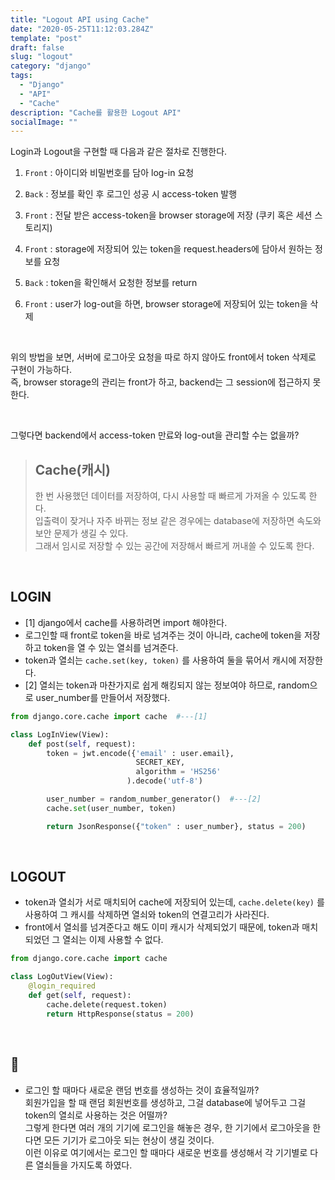 ```yaml
---
title: "Logout API using Cache"
date: "2020-05-25T11:12:03.284Z"
template: "post"
draft: false
slug: "logout"
category: "django"
tags:
  - "Django"
  - "API"
  - "Cache"
description: "Cache를 활용한 Logout API"
socialImage: ""
---
```



Login과 Logout을 구현할 때 다음과 같은 절차로 진행한다.  
1. `Front` : 아이디와 비밀번호를 담아 log-in 요청
2. `Back`  : 정보를 확인 후 로그인 성공 시 access-token 발행
3. `Front` : 전달 받은 access-token을 browser storage에 저장 (쿠키 혹은 세션 스토리지)

4. `Front` : storage에 저장되어 있는 token을 request.headers에 담아서 원하는 정보를 요청
5. `Back`  : token을 확인해서 요청한 정보를 return

6. `Front` : user가 log-out을 하면, browser storage에 저장되어 있는 token을 삭제

<br>

위의 방법을 보면, 서버에 로그아웃 요청을 따로 하지 않아도 front에서 token 삭제로 구현이 가능하다.  
즉, browser storage의 관리는 front가 하고, backend는 그 session에 접근하지 못한다.

<br>

그렇다면 backend에서 access-token 만료와 log-out을 관리할 수는 없을까?

> ## Cache(캐시)
> 한 번 사용했던 데이터를 저장하여, 다시 사용할 때 빠르게 가져올 수 있도록 한다.  
> 입출력이 잦거나 자주 바뀌는 정보 같은 경우에는 database에 저장하면 속도와 보안 문제가 생길 수 있다.  
> 그래서 임시로 저장할 수 있는 공간에 저장해서 빠르게 꺼내쓸 수 있도록 한다.

<br>

## LOGIN
* [1] django에서 cache를 사용하려면 import 해야한다.
* 로그인할 때 front로 token을 바로 넘겨주는 것이 아니라, cache에 token을 저장하고 token을 열 수 있는 열쇠를 넘겨준다.
* token과 열쇠는 `cache.set(key, token)` 를 사용하여 둘을 묶어서 캐시에 저장한다.
* [2] 열쇠는 token과 마찬가지로 쉽게 해킹되지 않는 정보여야 하므로, random으로 user_number를 만들어서 저장했다.

```python
from django.core.cache import cache  #---[1]

class LogInView(View):
    def post(self, request):
        token = jwt.encode({'email' : user.email},
                            SECRET_KEY,
                            algorithm = 'HS256'
                          ).decode('utf-8')

        user_number = random_number_generator()  #---[2]
        cache.set(user_number, token)

        return JsonResponse({"token" : user_number}, status = 200)
```

<br>

## LOGOUT
* token과 열쇠가 서로 매치되어 cache에 저장되어 있는데, `cache.delete(key)` 를 사용하여 그 캐시를 삭제하면 열쇠와 token의 연결고리가 사라진다.
* front에서 열쇠를 넘겨준다고 해도 이미 캐시가 삭제되었기 때문에, token과 매치되었던 그 열쇠는 이제 사용할 수 없다.


```python
from django.core.cache import cache

class LogOutView(View):
    @login_required
    def get(self, request):
        cache.delete(request.token)
        return HttpResponse(status = 200)
```

<br>

##  💬
* 로그인 할 때마다 새로운 랜덤 번호를 생성하는 것이 효율적일까?  
회원가입을 할 때 랜덤 회원번호를 생성하고, 그걸 database에 넣어두고 그걸 token의 열쇠로 사용하는 것은 어떨까?  
그렇게 한다면 여러 개의 기기에 로그인을 해놓은 경우, 한 기기에서 로그아웃을 한다면 모든 기기가 로그아웃 되는 현상이 생길 것이다.  
이런 이유로 여기에서는 로그인 할 때마다 새로운 번호를 생성해서 각 기기별로 다른 열쇠들을 가지도록 하였다.